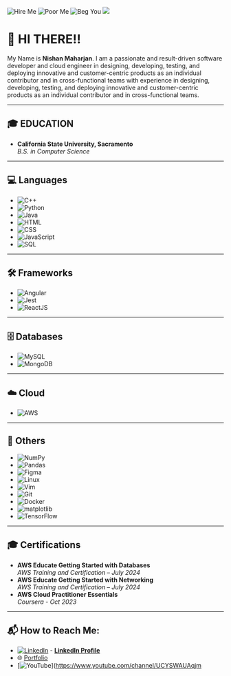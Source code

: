 ![Hire Me](https://media4.giphy.com/media/v1.Y2lkPTc5MGI3NjExYWh0eXlpOWpzbzJhZWRlMDRlam02dHduZ21neG1wNmhra3hzdWl3MSZlcD12MV9pbnRlcm5hbF9naWZfYnlfaWQmY3Q9Zw/aT3yNpYqMzOaN1ScRL/giphy.gif)
![Poor Me]([https://media4.giphy.com/media/v1.Y2lkPTc5MGI3NjExYWh0eXlpOWpzbzJhZWRlMDRlam02dHduZ21neG1wNmhra3hzdWl3MSZlcD12MV9pbnRlcm5hbF9naWZfYnlfaWQmY3Q9Zw/aT3yNpYqMzOaN1ScRL/giphy.gif](https://tenor.com/bDmLU.gif))
![Beg You](https://media1.giphy.com/media/v1.Y2lkPTc5MGI3NjExN2ZjN3diMW1vY245NXF0NzI0cWFtNmQ5c2QyMjl0MWpmNDRpY3JodCZlcD12MV9pbnRlcm5hbF9naWZfYnlfaWQmY3Q9Zw/l2R032V7qRAF8J6qA/giphy.gif)
![](https://media1.giphy.com/media/v1.Y2lkPTc5MGI3NjExcHI2aWlkenQzNDZqcjYxZGNvMWNpa2Q0cnk1NHg2YXBpcG9yZ3g5ciZlcD12MV9pbnRlcm5hbF9naWZfYnlfaWQmY3Q9Zw/bSOSridPZodslccfca/giphy.gif)
# 👋 HI THERE!!

My Name is **Nishan Maharjan**. I am a passionate and result-driven software developer and cloud engineer in designing, developing, testing, and deploying innovative and customer-centric products as an individual contributor and in cross-functional teams with experience in designing, developing, testing, and deploying innovative and customer-centric products as an individual contributor and in cross-functional teams.

---

## 🎓 EDUCATION
- **California State University, Sacramento**  
  _B.S. in Computer Science_  

---

## 💻 Languages
- ![C++](https://img.shields.io/badge/C++-%2300599C.svg?style=flat&logo=c%2B%2B&logoColor=white)
- ![Python](https://img.shields.io/badge/Python-%2314354C.svg?style=flat&logo=python&logoColor=white)
- ![Java](https://img.shields.io/badge/Java-%23ED8B00.svg?style=flat&logo=java&logoColor=white)
- ![HTML](https://img.shields.io/badge/HTML5-%23E34F26.svg?style=flat&logo=html5&logoColor=white)
- ![CSS](https://img.shields.io/badge/CSS3-%231572B6.svg?style=flat&logo=css3&logoColor=white)
- ![JavaScript](https://img.shields.io/badge/JavaScript-%23F7DF1E.svg?style=flat&logo=javascript&logoColor=black)
- ![SQL](https://img.shields.io/badge/SQL-%230066CC.svg?style=flat&logo=sql&logoColor=white)

---

## 🛠️ Frameworks
- ![Angular](https://img.shields.io/badge/AngularJS-%23E23237.svg?style=flat&logo=angular&logoColor=white)
- ![Jest](https://img.shields.io/badge/Jest-%23C21325.svg?style=flat&logo=jest&logoColor=white)
- ![ReactJS](https://img.shields.io/badge/React-%2361DAFB.svg?style=flat&logo=react&logoColor=black)

---

## 🗄️ Databases
- ![MySQL](https://img.shields.io/badge/MySQL-%2300f.svg?style=flat&logo=mysql&logoColor=white)
- ![MongoDB](https://img.shields.io/badge/MongoDB-%2347A248.svg?style=flat&logo=mongodb&logoColor=white)

---

## ☁️ Cloud
- ![AWS](https://img.shields.io/badge/Amazon_AWS-%23232F3E.svg?style=flat&logo=amazon-aws&logoColor=white)

---

## 🔧 Others
- ![NumPy](https://img.shields.io/badge/NumPy-%23013243.svg?style=flat&logo=numpy&logoColor=white)
- ![Pandas](https://img.shields.io/badge/Pandas-%23150458.svg?style=flat&logo=pandas&logoColor=white)
- ![Figma](https://img.shields.io/badge/Figma-%23F24E1E.svg?style=flat&logo=figma&logoColor=white)
- ![Linux](https://img.shields.io/badge/Linux-%23FCC624.svg?style=flat&logo=linux&logoColor=black)
- ![Vim](https://img.shields.io/badge/Vim-%23019733.svg?style=flat&logo=vim&logoColor=white)
- ![Git](https://img.shields.io/badge/Git-%23F05032.svg?style=flat&logo=git&logoColor=white)
- ![Docker](https://img.shields.io/badge/Docker-%232496ED.svg?style=flat&logo=docker&logoColor=white)
- ![matplotlib](https://img.shields.io/badge/matplotlib-%230077B5.svg?style=flat&logo=matplotlib&logoColor=white)
- ![TensorFlow](https://img.shields.io/badge/TensorFlow-%23FF6F00.svg?style=flat&logo=tensorflow&logoColor=white)

---

## 🎓 Certifications
- **AWS Educate Getting Started with Databases**  
  *AWS Training and Certification – July 2024*
- **AWS Educate Getting Started with Networking**  
  *AWS Training and Certification – July 2024*
- **AWS Cloud Practitioner Essentials**  
  *Coursera - Oct 2023*

---

## 📬 How to Reach Me:
- [![LinkedIn](https://img.shields.io/badge/LinkedIn-%230077B5.svg?style=flat&logo=linkedin&logoColor=white)](https://www.linkedin.com/in/nishanmaharjan/) - **[LinkedIn Profile](https://www.linkedin.com/in/nishanmaharjan/)**
- 🌐 [Portfolio](https://nishan-portfolio.netlify.app/)
- [![YouTube](https://img.shields.io/badge/YouTube-%23FF0000.svg?style=flat&logo=youtube&logoColor=white)](https://www.youtube.com/channel/UCYSWAUAqjm
